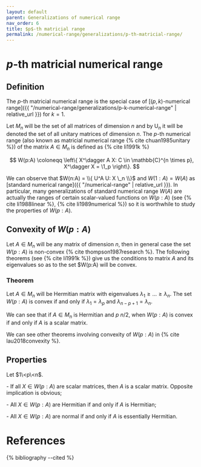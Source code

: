 ```yaml
---
layout: default
parent: Generalizations of numerical range
nav_order: 6
title: $p$-th matricial range
permalink: /numerical-range/generalizations/p-th-matricial-range/
---
```

# $p$-th matricial numerical range

## Definition

The $p$-th matricial numerical range is the special case of
[$(p,k)$-numerical
range]({{ "/numerical-range/generalizations/p-k-numerical-range" | relative_url }}) for $k=1$.

Let $M_n$ will be the set of all matrices of dimension $n$ and by
$\mathrm{U}_n$ it will be denoted the set of all unitary matrices of
dimension $n$. The $p$-th numerical range (also known as matricial
numerical range {% cite chuan1985unitary %}) of the matrix $A \in M_n$ is
defined as {% cite li1991k %}

$$
W(p:A) \coloneqq \left\{ X^\dagger A X: C \in \mathbb{C}^{n \times p}, X^\dagger X = \1_p \right\}.
$$

We can observe that $W(n:A) = \\{ U^A U: X  \_n \\}$ and $W(1:A) = W(A)$ as
[standard numerical range]({{ "/numerical-range" | relative_url }}). In
particular, many generalizations of standard numerical range $W(A)$ are actually
the ranges of certain scalar-valued functions on $W(p:A)$ (see {% cite
li1988linear %}, {% cite li1989numerical %}) so it is worthwhile to study the
properties of $W(p:A)$.

## Convexity of $W(p:A)$

Let $A \in M_n$ will be any matrix of dimension $n$, then in general
case the set $W(p:A)$ is non-convex {% cite thompson1987research %}. The
following theorems (see {% cite li1991k %}) give us the conditions to
matrix $A$ and its eigenvalues so as to the set $W(p:A) will be convex.

### Theorem

Let $A \in M_n$ will be Hermitian matrix with eigenvalues $\lambda_1 \ge
\ldots \ge \lambda_n$. The set $W(p:A)$ is convex if and only if
$\lambda_1 = \lambda_p$ and $\lambda_{n-p+1} = \lambda_n$.

We can see that if $A \in M_n$ is Hermitian and $p\>n/2$, when $W(p:A)$
is convex if and only if $A$ is a scalar matrix.

We can see other theorems involving convexity of $W(p:A)$ in
{% cite lau2018convexity %}.

## Properties

Let $1\<p\<n$.

\- If all $X \in W(p:A)$ are scalar matrices, then $A$ is a scalar
matrix. Opposite implication is obvious;

\- All $X \in W(p:A)$ are Hermitian if and only if $A$ is Hermitian;

\- All $X \in W(p:A)$ are normal if and only if $A$ is essentially
Hermitian.

# References

{% bibliography --cited %}

